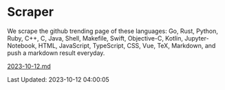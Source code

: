 # Scraper

We scrape the github trending page of these languages: Go, Rust, Python, Ruby, C++, C, Java, Shell, Makefile, Swift, Objective-C, Kotlin, Jupyter-Notebook, HTML, JavaScript, TypeScript, CSS, Vue, TeX, Markdown, and push a markdown result everyday.

[2023-10-12.md](https://github.com/yangwenmai/github-trending-backup/blob/master/2023-10-12.md)

Last Updated: 2023-10-12 04:00:05
